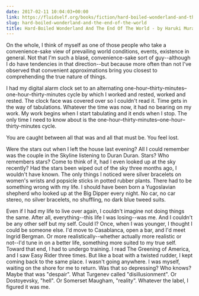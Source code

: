 ```yaml
---
date: 2017-02-11 10:04:03+00:00
link: https://fluidself.org/books/fiction/hard-boiled-wonderland-and-the-end-of-the-world
slug: hard-boiled-wonderland-and-the-end-of-the-world
title: Hard-Boiled Wonderland And The End Of The World - by Haruki Murakami
---
```


On the whole, I think of myself as one of those people who take a convenience-sake view of prevailing world conditions, events, existence in general. Not that I'm such a blasé, convenience-sake sort of guy--although I do have tendencies in that direction--but because more often than not I've observed that convenient approximations bring you closest to comprehending the true nature of things.

I had my digital alarm clock set to an alternating one-hour–thirty-minutes–one-hour–thirty-minutes cycle by which I worked and rested, worked and rested. The clock face was covered over so I couldn't read it. Time gets in the way of tabulations. Whatever the time was now, it had no bearing on my work. My work begins when I start tabulating and it ends when I stop. The only time I need to know about is the one-hour–thirty-minutes–one-hour–thirty-minutes cycle.

You are caught between all that was and all that must be. You feel lost.

Were the stars out when I left the house last evening? All I could remember was the couple in the Skyline listening to Duran Duran. Stars? Who remembers stars? Come to think of it, had I even looked up at the sky recently? Had the stars been wiped out of the sky three months ago, I wouldn't have known. The only things I noticed were silver bracelets on women's wrists and popsicle sticks in potted rubber plants. There had to be something wrong with my life. I should have been born a Yugoslavian shepherd who looked up at the Big Dipper every night. No car, no car stereo, no silver bracelets, no shuffling, no dark blue tweed suits.

Even if I had my life to live over again, I couldn't imagine not doing things the same. After all, everything--this life I was losing--was me. And I couldn't be any other self but my self. Could I? Once, when I was younger, I thought I could be someone else. I'd move to Casablanca, open a bar, and I'd meet Ingrid Bergman. Or more realistically--whether actually more realistic or not--I'd tune in on a better life, something more suited to my true self. Toward that end, I had to undergo training. I read The Greening of America, and I saw Easy Rider three times. But like a boat with a twisted rudder, I kept coming back to the same place. I wasn't going anywhere. I was myself, waiting on the shore for me to return. Was that so depressing? Who knows? Maybe that was "despair". What Turgenev called "disillusionment". Or Dostoyevsky, "hell". Or Somerset Maugham, "reality". Whatever the label, I figured it was me.

